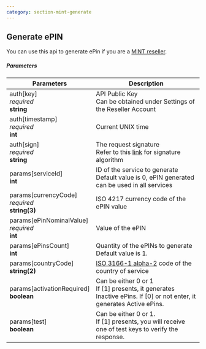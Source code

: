 ```yaml
---
category: section-mint-generate
---
```


## Generate ePIN

You can use this api to generate ePin if you are a [MINT reseller](http://www.mintprepaid.com/).

##### Parameters

|Parameters|Description|
|---|---|
|auth[key]<br> *required*<br> **string**|API Public Key<br> Can be obtained under Settings of the Reseller Account|
|auth[timestamp]<br> *required*<br> **int**|Current UNIX time|
|auth[sign]<br> *required*<br> **string**|The request signature<br> Refer to this [link](/development/signature-calculation) for signature algorithm|
|params[serviceId]<br> **int**|ID of the service to generate<br> Default value is 0, ePIN generated can be used in all services|
|params[currencyCode]<br> *required*<br> **string(3)**|ISO 4217 currency code of the ePIN value|
|params[ePinNominalValue]<br> *required*<br> **int**|Value of the ePIN|
|params[ePinsCount]<br> **int**|Quantity of the ePINs to generate<br> Default value is 1.|
|params[countryCode]<br> **string(2)**|[ISO 3166-1 alpha-2](https://en.wikipedia.org/wiki/ISO_3166-1_alpha-2) code of the country of service|
|params[activationRequired]<br> **boolean**|Can be either 0 or 1<br> If [1] presents, it generates Inactive ePins. If [0] or not enter, it generates Active ePins.|
|params[test]<br> **boolean**|Can be either 0 or 1.<br> If [1] presents, you will receive one of test keys to verify the response.|
